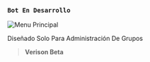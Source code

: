 ### `Bot En Desarrollo`
![Menu Principal](https://qu.ax/nPMCF.jpg)

Diseñado Solo Para Administración De Grupos
> **Verison Beta**
